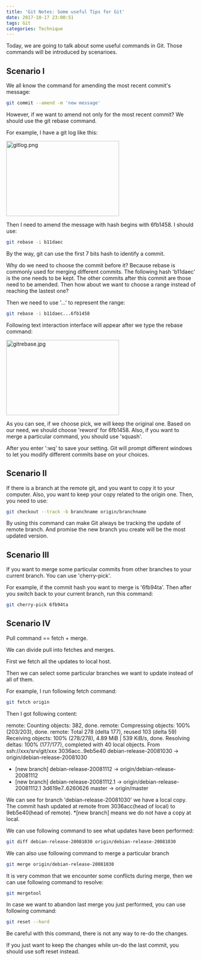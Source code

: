 ```yaml
---
title: 'Git Notes: Some useful Tips for Git'
date: 2017-10-17 23:00:51
tags: Git
categories: Technique
---
```


Today, we are going to talk about some useful commands in Git. Those commands will be introduced by scenarioes. 


Scenario I
----

We all know the command for amending the most recent commit's message:

```bash
git commit --amend -m 'new message'
```

However, if we want to amend not only for the most recent commit? We should use the git rebase command. 

For example, I have a git log like this:

<img src="gitlog.png" width = "300" height = "200" alt="gitlog.png" align=center />

Then I need to amend the message with hash begins with 6fb1458. I should use:

```bash
git rebase -i b11daec
```

By the way, git can use the first 7 bits hash to identify a commit. 

Why do we need to choose the commit before it? Because rebase is commonly used for merging different commits. The following hash 'b11daec' is the one needs to be kept.
The other commits after this commit are those need to be amended. Then how about we want to choose a range instead of reaching the lastest one?

Then we need to use '...' to represent the range:

```bash
git rebase -i b11daec...6fb1458
```

Following text interaction interface will appear after we type the rebase command:

<img src="gitrebase.jpg" width = "300" height = "200" alt="gitrebase.jpg" align=center />

As you can see, if we choose pick, we will keep the original one. Based on our need, we should choose 'reword' for 6fb1458. Also, if you want to merge a particular command, you should use 'squash'. 

After you enter ':wq' to save your setting. Git will prompt different windows to let you modify different commits base on your choices. 


Scenario II
----

If there is a branch at the remote git, and you want to copy it to your computer. Also, you want to keep your copy related to the origin one. Then, you need to use:

```bash
git checkout --track -b branchname origin/branchname
```

By using this command can make Git always be tracking the update of remote branch. And promise the new branch you create will be the most updated version. 


Scenario III
----

If you want to merge some particular commits from other branches to your current branch. You can use 'cherry-pick'. 

For example, if the commit hash you want to merge is '6fb94ta'. Then after you switch back to your current branch, run this command:

```bash
git cherry-pick 6fb94ta
```


Scenario IV
----


Pull command == fetch + merge. 

We can divide pull into fetches and merges. 

First we fetch all the updates to local host. 

Then we can select some particular branches we want to update instead of all of them. 

For example, I run following fetch command:

```bash
git fetch origin
```

Then I got following content: 

remote: Counting objects: 382, done.
remote: Compressing objects: 100% (203/203), done.
remote: Total 278 (delta 177), reused 103 (delta 59)
Receiving objects: 100% (278/278), 4.89 MiB | 539 KiB/s, done.
Resolving deltas: 100% (177/177), completed with 40 local objects.
From ssh://xxx/srv/git/xxx
 3036acc..9eb5e40  debian-release-20081030 -> origin/debian-release-20081030
* [new branch]      debian-release-20081112 -> origin/debian-release-20081112
* [new branch]      debian-release-20081112.1 -> origin/debian-release-20081112.1
 3d619e7..6260626  master     -> origin/master
 
We can see for branch 'debian-release-20081030' we have a local copy. The commit hash updated at remote from 3036acc(head of local) to 9eb5e40(head of remote). *[new branch] means we do not have
 a copy at local. 


We can use following command to see what updates have been performed:


```bash
git diff debian-release-20081030 origin/debian-release-20081030
```

We can also use following command to merge a particular branch


```bash
git merge origin/debian-release-20081030
```

It is very common that we encounter some conflicts during merge, then we can use following command to resolve: 

```bash
git mergetool
```

In case we want to abandon last merge you just performed, you can use following command:

```bash
git reset --hard
```

Be careful with this command, there is not any way to re-do the changes. 

If you just want to keep the changes while un-do the last commit, you should use soft reset instead. 
